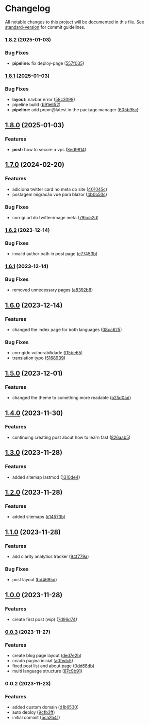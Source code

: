 # Changelog

All notable changes to this project will be documented in this file. See [standard-version](https://github.com/conventional-changelog/standard-version) for commit guidelines.

### [1.8.2](https://github.com/hederson/hedersonboechat.com.br/compare/v1.8.1...v1.8.2) (2025-01-03)


### Bug Fixes

* **pipeline:** fix deploy-page ([557f035](https://github.com/hederson/hedersonboechat.com.br/commit/557f0353aa0c2e25f6c3c42d178009d0fa6ccd81))

### [1.8.1](https://github.com/hederson/hedersonboechat.com.br/compare/v1.8.0...v1.8.1) (2025-01-03)


### Bug Fixes

* **layout:** navbar error ([58c3098](https://github.com/hederson/hedersonboechat.com.br/commit/58c3098ec3ec97c5af7e69c7b61016f5ca499638))
* pipeline build ([b91e652](https://github.com/hederson/hedersonboechat.com.br/commit/b91e6528a2c1dab56248b5edc3c97ca3684b2152))
* **pipeline:** add pnpm@latest in the package manager ([605b95c](https://github.com/hederson/hedersonboechat.com.br/commit/605b95cc61f09931bdc8b80ca4608f85e373c17b))

## [1.8.0](https://github.com/hederson/hedersonboechat.com.br/compare/v1.7.0...v1.8.0) (2025-01-03)


### Features

* **post:** how to secure a vps ([8ed9814](https://github.com/hederson/hedersonboechat.com.br/commit/8ed98149f65c12d066ecc862ea850d7f295c644f))

## [1.7.0](https://github.com/hederson/hedersonboechat.com.br/compare/v1.6.2...v1.7.0) (2024-02-20)


### Features

* adiciona twitter card no meta do site ([401045c](https://github.com/hederson/hedersonboechat.com.br/commit/401045cee469ad4c3f41f2202acf45f9128770dd))
* postagem migracão vue para blazor ([4b0b50c](https://github.com/hederson/hedersonboechat.com.br/commit/4b0b50c55a3586c65fb439c6902253d775a84a99))


### Bug Fixes

* corrigi url do twitter:image meta ([795c52d](https://github.com/hederson/hedersonboechat.com.br/commit/795c52db965493d643be46866eeefe41f1eb1e66))

### [1.6.2](https://github.com/hederson/hedersonboechat.com.br/compare/v1.6.1...v1.6.2) (2023-12-14)


### Bug Fixes

* invalid author path in post page ([e77453b](https://github.com/hederson/hedersonboechat.com.br/commit/e77453b24ccd7e0893577291f4f5f06a05351859))

### [1.6.1](https://github.com/hederson/hedersonboechat.com.br/compare/v1.6.0...v1.6.1) (2023-12-14)


### Bug Fixes

* removed unnecessary pages ([a8392b8](https://github.com/hederson/hedersonboechat.com.br/commit/a8392b832e56159d653d49a8a3f588b257c7cb45))

## [1.6.0](https://github.com/hederson/hedersonboechat.com.br/compare/v1.5.0...v1.6.0) (2023-12-14)


### Features

* changed the index page for both languages ([08cc625](https://github.com/hederson/hedersonboechat.com.br/commit/08cc62549c372fc33c17c4417ebab31ebaf076ec))


### Bug Fixes

* corrigido vulnerabilidade ([f15be65](https://github.com/hederson/hedersonboechat.com.br/commit/f15be656f48372ac0155071f0b5e0f62a205bc16))
* translation typo ([5168939](https://github.com/hederson/hedersonboechat.com.br/commit/516893990b9944a9bda2c21d918043b060bfa0b0))

## [1.5.0](https://github.com/hederson/hedersonboechat.com.br/compare/v1.4.0...v1.5.0) (2023-12-01)


### Features

* changed the theme to something more readable ([b25d0ad](https://github.com/hederson/hedersonboechat.com.br/commit/b25d0adc6529bd7a472c341ff120f9c2ab6832f6))

## [1.4.0](https://github.com/hederson/hedersonboechat.com.br/compare/v1.3.0...v1.4.0) (2023-11-30)


### Features

* continuing creating post about how to learn fast ([826aab5](https://github.com/hederson/hedersonboechat.com.br/commit/826aab55eb29f99501c8f9537cb368708fdee0b1))

## [1.3.0](https://github.com/hederson/hedersonboechat.com.br/compare/v1.2.0...v1.3.0) (2023-11-28)


### Features

* added sitemap lastmod ([1310de4](https://github.com/hederson/hedersonboechat.com.br/commit/1310de4b8c4f8d173ac81ef05b14d2c13674ff44))

## [1.2.0](https://github.com/hederson/hedersonboechat.com.br/compare/v1.1.0...v1.2.0) (2023-11-28)


### Features

* added sitemaps ([c14573b](https://github.com/hederson/hedersonboechat.com.br/commit/c14573bd158d78dda94b4de90d94872045242c61))

## [1.1.0](https://github.com/hederson/hedersonboechat.com.br/compare/v1.0.0...v1.1.0) (2023-11-28)


### Features

* add clarity analytics tracker ([94f779a](https://github.com/hederson/hedersonboechat.com.br/commit/94f779af9ebe08e07aa3f691c199d75b6a85663f))


### Bug Fixes

* post layout ([bd4695d](https://github.com/hederson/hedersonboechat.com.br/commit/bd4695d6104ee886c2a26d01572792642b7c397d))

## [1.0.0](https://github.com/hederson/hedersonboechat.com.br/compare/v0.0.3...v1.0.0) (2023-11-28)


### Features

* create first post (wip) ([7d96d74](https://github.com/hederson/hedersonboechat.com.br/commit/7d96d74a573b0e036b44c57e0ad0d313cd57a3e4))

### [0.0.3](https://github.com/hederson/hedersonboechat.com.br/compare/v0.0.2...v0.0.3) (2023-11-27)


### Features

* create blog page layout ([ded7e2b](https://github.com/hederson/hedersonboechat.com.br/commit/ded7e2b0c736fdab10080d33f3fa133f9df84966))
* criado pagina inicial ([a0fedc5](https://github.com/hederson/hedersonboechat.com.br/commit/a0fedc523687ee5ab9c9e766dca131b73aded7bf))
* fixed post list and about page ([0dd68db](https://github.com/hederson/hedersonboechat.com.br/commit/0dd68db022e7274dbc744125ddd1102d594ba390))
* multi language structure ([87c9b91](https://github.com/hederson/hedersonboechat.com.br/commit/87c9b91172ddc6f5849a4a96e340c674ad3b63f9))

### 0.0.2 (2023-11-23)


### Features

* added custom domain ([d1b6530](https://github.com/hederson/hedersonboechat.com.br/commit/d1b6530a9574f9b56822141122e995496716ee7d))
* auto deploy ([9cfb3ff](https://github.com/hederson/hedersonboechat.com.br/commit/9cfb3ff51b92d5d51630f5c3ae21e9db570b1bb1))
* initial commit ([5ca2b41](https://github.com/hederson/hedersonboechat.com.br/commit/5ca2b4149a1da54f6f2d3f30850062aec067ce4e))

